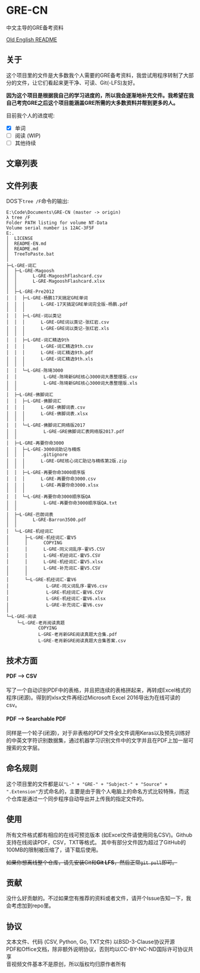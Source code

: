 # GRE-CN
中文主导的GRE备考资料

[Old English README](README-EN.md)

## 关于
这个项目里的文件是大多数我个人需要的GRE备考资料，我尝试用程序转制了大部分的文件，让它们看起来更干净、可读、Git(-LFS)友好。

**因为这个项目是根据我自己的学习进度的，所以我会逐渐地补充文件。我希望在我自己考完GRE之后这个项目能涵盖GRE所需的大多数资料并帮到更多的人。**
  
目前我个人的进度呢:

- [x] 单词
- [ ] 阅读 (WIP)
- [ ] 其他待续

## 文章列表

## 文件列表
DOS下`tree /F`命令的输出:

```
E:\Code\Documents\GRE-CN (master -> origin)
λ tree /F
Folder PATH listing for volume NT-Data
Volume serial number is 12AC-3F5F
E:.
│  LICENSE
│  README-EN.md
│  README.md
│  TreeToPaste.bat
│  
├─L-GRE-词汇
│  ├─L-GRE-Magoosh
│  │      L-GRE-MagooshFlashcard.csv
│  │      L-GRE-MagooshFlashcard.xlsx
│  │      
│  ├─L-GRE-Pre2012
│  │  ├─L-GRE-杨鹏17天搞定GRE单词
│  │  │      L-GRE-17天搞定GRE单词完全版-杨鹏.pdf
│  │  │      
│  │  ├─L-GRE-词以类记
│  │  │      L-GRE-GRE词以类记-张红岩.csv
│  │  │      L-GRE-GRE词以类记-张红岩.xls
│  │  │      
│  │  ├─L-GRE-词汇精选9th
│  │  │      L-GRE-词汇精选9th.csv
│  │  │      L-GRE-词汇精选9th.pdf
│  │  │      L-GRE-词汇精选9th.xls
│  │  │      
│  │  └─L-GRE-陈琦3000
│  │          L-GRE-陈琦新GRE核心3000词大愚整理版.csv
│  │          L-GRE-陈琦新GRE核心3000词大愚整理版.xls
│  │          
│  ├─L-GRE-佛脚词汇
│  │  ├─L-GRE-佛脚词汇
│  │  │      L-GRE-佛脚词表.csv
│  │  │      L-GRE-佛脚词表.xlsx
│  │  │      
│  │  └─L-GRE-佛脚词汇网络版2017
│  │          L-GRE-GRE佛脚词汇表网络版2017.pdf
│  │          
│  ├─L-GRE-再要你命3000
│  │  ├─L-GRE-3000词助记与精炼
│  │  │      .gitignore
│  │  │      L-GRE-GRE核心词汇助记与精练第2版.zip
│  │  │      
│  │  ├─L-GRE-再要你命3000顺序版
│  │  │      L-GRE-再要你命3000.csv
│  │  │      L-GRE-再要你命3000.xlsx
│  │  │      
│  │  └─L-GRE-再要你命3000顺序版QA
│  │          L-GRE-再要你命3000顺序版QA.txt
│  │          
│  ├─L-GRE-巴朗词表
│  │      L-GRE-Barron3500.pdf
│  │      
│  └─L-GRE-机经词汇
│      ├─L-GRE-机经词汇-霍V5
│      │      COPYING
│      │      L-GRE-同义词乱序-霍V5.CSV
│      │      L-GRE-机经词汇-霍V5.CSV
│      │      L-GRE-机经词汇-霍V5.xlsx
│      │      L-GRE-补充词汇-霍V5.CSV
│      │      
│      └─L-GRE-机经词汇-霍V6
│              L-GRE-同义词乱序-霍V6.csv
│              L-GRE-机经词汇-霍V6.CSV
│              L-GRE-机经词汇-霍V6.xlsx
│              L-GRE-补充词汇-霍V6.csv
│              
└─L-GRE-阅读
    └─L-GRE-老肖阅读真题
            COPYING
            L-GRE-老肖新GRE阅读真题大合集.pdf
            L-GRE-老肖新GRE阅读真题大合集答案.csv
```

## 技术方面
#### PDF --> CSV
写了一个自动识别PDF中的表格，并且把连续的表格拼起来，再转成Excel格式的程序(闭源)。得到的xlsx文件再经过Microsoft Excel 2016导出为在线可读的csv。

#### PDF --> Searchable PDF
同样是一个轮子(闭源)，对于非表格的PDF文件全文件调用Keras以及预先训练好的中英文字符识别数据集，通过机器学习识别文件中的文字并且在PDF上加一层可搜索的文字层。

## 命名规则
这个项目里的文件都是以`"L-" + "GRE-" + "Subject-" + "Source" + ".Extension"`方式命名的，主要是由于我个人电脑上的命名方式比较特殊，而这个仓库是通过一个同步程序自动导出并上传我的指定文件的。

## 使用
所有文件格式都有相应的在线可预览版本 (如Excel文件请使用同名CSV)。Github支持在线阅读PDF，CSV，TXT等格式。
其中有部分文件因为超过了GitHub的100MB的限制被压缩了，请下载后使用。

~~如果你想离线整个仓库，请先安装Git和**Git LFS**，然后正常`git pull`即可。~~

## 贡献
没什么好贡献的。不过如果您有推荐的资料或者文件，请开个Issue告知一下，我会考虑加到repo里。

## 协议
文本文件、代码 (CSV, Python, Go, TXT文件) 以BSD-3-Clause协议开源  
PDF和Office文档，除非额外说明协议，否则均以CC-BY-NC-ND国际许可协议共享  
音视频文件基本不是原创，所以版权均归原作者所有